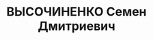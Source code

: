 ---
title: ВЫСОЧИНЕНКО Семен Дмитриевич
description: 'род. 1900, г. Харьков, УССР, украинец, обр: н/среднее. Род занятий:
  Пермский ГК ВКП(б), секретарь, прож: г. Пермь. Арест. 18.07.1937. Приговор: 13.01.1938,
  обв.: шп., вред., терр., КРД - ВМН, конфискация имущества. Реабилитация - Военная
  коллегия Верховного суда СССР, 30.12.1955'
---